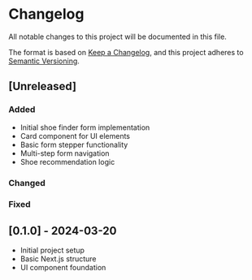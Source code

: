 # Changelog

All notable changes to this project will be documented in this file.

The format is based on [Keep a Changelog](https://keepachangelog.com/en/1.1.0/),
and this project adheres to [Semantic Versioning](https://semver.org/spec/v2.0.0.html).

## [Unreleased]

### Added
- Initial shoe finder form implementation
- Card component for UI elements
- Basic form stepper functionality
- Multi-step form navigation
- Shoe recommendation logic

### Changed

### Fixed

## [0.1.0] - 2024-03-20
- Initial project setup
- Basic Next.js structure
- UI component foundation
